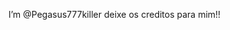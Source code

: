  I’m @Pegasus777killer
deixe os creditos para mim!!

<!---
Pegasus777killer/Pegasus777killer is a ✨ special ✨ repository because its `README.md` (this file) appears on your GitHub profile.
You can click the Preview link to take a look at your changes.
--->
